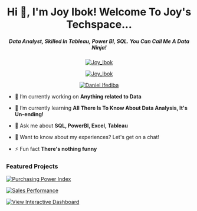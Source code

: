 <h1 align="center"> Hi 👋, I'm Joy Ibok! Welcome To Joy's Techspace...</h1>
<h5 align="center"> Data Analyst, Skilled In Tableau, Power BI, SQL. You Can Call Me A Data Ninja!</h5>


<p align="center"> <a href=" https://www.linkedin.com/in/joythetechsis"><img src="https://img.shields.io/badge/-Connect With Me-blue?logo=linkedin&style=for-the-badge" alt="Joy_Ibok" /></a> </p>
<p align="center"> <a href="https://twitter.com/joymanjii" target="blank"><img src="https://img.shields.io/badge/-Follow Me On Twitter!-white?logo=twitter&style=for-the-badge" alt="Joy_Ibok" /></a> </p>
<p align="center"> <a href="https://instagram.com/joythetechsis"><img src="https://img.shields.io/badge/-Follow Me On Instagram-white?logo=instagram&style=for-the-badge" alt="Daniel Ifediba" /></a> </p>



- 🔭 I’m currently working on **Anything related to Data**

- 🌱 I’m currently learning **All There Is To Know About Data Analysis, It's Un-ending!**

- 💬 Ask me about **SQL, PowerBI, Excel, Tableau**

- 📄 Want to know about my experiences? Let's get on a chat!

- ⚡ Fun fact **There's nothing funny**


<h3 align="left">Featured Projects</h3>
<p align="left"> <p>
<p align="left"> <a href="https://public.tableau.com/views/PurchasingPowerIndex-ImaginativeCo_/Dashboard1?:language=en-US&:display_count=n&:origin=viz_share_link"><img src="https://img.shields.io/badge/-Purchasing_Power_Index-black?logo=tableau&style=for-the-badge" alt="Purchasing Power Index"/></a>


<p align="left"> <a href="https://github.com/Joys-techspace/Preliminary-Portfolio"><img src="https://img.shields.io/badge/-Sales_Performance-black?logo=github&style=for-the-badge" alt="Sales Performance"/></a>


 <p align="left"> <a href="https://app.powerbi.com/links/pX4W9KecCH?ctid=85bcb713-dd68-4340-bab2-256c7eefa737&pbi_source=linkShare"><img src="https://img.shields.io/badge/-View_Interactive_Dashboard-black?logo=powerbi&style=for-the-badge" alt="View Interactive Dashboard"/></a>

